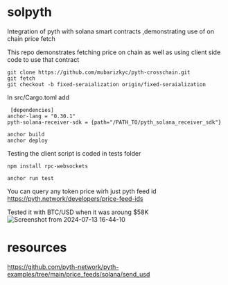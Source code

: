 # solpyth
Integration of pyth with solana smart contracts  ,demonstrating  use of on chain price fetch

This repo demonstrates fetching price on chain as well as using client side code to use that contract
```console
git clone https://github.com/mubarizkyc/pyth-crosschain.git
git fetch
git checkout -b fixed-seraialization origin/fixed-seraialization
```
In src/Cargo.toml add
``` console
 [dependencies]
anchor-lang = "0.30.1"
pyth-solana-receiver-sdk = {path="/PATH_TO/pyth_solana_receiver_sdk"}
```

```console
anchor build
anchor deploy
```
Testing
the client script is coded in tests folder
```console
npm install rpc-websockets
```
```console
anchor run test
```
You can query any token price wirh just pyth feed id
https://pyth.network/developers/price-feed-ids

Tested it with BTC/USD when it was aroung $58K
![Screenshot from 2024-07-13 16-44-10](https://github.com/user-attachments/assets/cc025fd2-a480-4c77-8562-a6d2e68c80b7)



# resources
https://github.com/pyth-network/pyth-examples/tree/main/price_feeds/solana/send_usd

